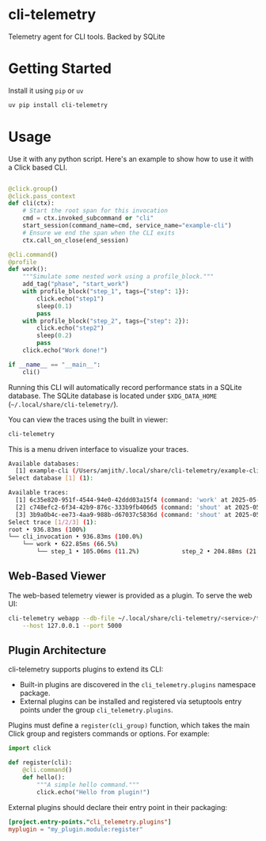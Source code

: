 # cli-telemetry
Telemetry agent for CLI tools. Backed by SQLite

# Getting Started

Install it using `pip` or `uv`

```bash
uv pip install cli-telemetry
```


# Usage

Use it with any python script. Here's an example to show how to use it with a Click based CLI.

```python

@click.group()
@click.pass_context
def cli(ctx):
    # Start the root span for this invocation
    cmd = ctx.invoked_subcommand or "cli"
    start_session(command_name=cmd, service_name="example-cli")
    # Ensure we end the span when the CLI exits
    ctx.call_on_close(end_session)

@cli.command()
@profile
def work():
    """Simulate some nested work using a profile_block."""
    add_tag("phase", "start_work")
    with profile_block("step_1", tags={"step": 1}):
        click.echo("step1")
        sleep(0.1)
        pass
    with profile_block("step_2", tags={"step": 2}):
        click.echo("step2")
        sleep(0.2)
        pass
    click.echo("Work done!")

if __name__ == "__main__":
    cli()
```

Running this CLI will automatically record performance stats in a SQLite database. The SQLite database is located under `$XDG_DATA_HOME` (`~/.local/share/cli-telemetry/`).

You can view the traces using the built in viewer:

```bash
cli-telemetry
```

This is a menu driven interface to visualize your traces.

```bash
Available databases:
  [1] example-cli (/Users/amjith/.local/share/cli-telemetry/example-cli/telemetry.db)
Select database [1] (1):

Available traces:
  [1] 6c35e820-951f-4544-94e0-42ddd03a15f4 (command: 'work' at 2025-05-06T17:46:50)
  [2] c748efc2-6f34-42b9-876c-333b9fb406d5 (command: 'shout' at 2025-05-06T17:46:30)
  [3] 3b9a0b4c-ee73-4aa9-988b-d67037c5836d (command: 'shout' at 2025-05-06T08:16:51)
Select trace [1/2/3] (1):
root • 936.83ms (100%)
└── cli_invocation • 936.83ms (100.0%)
    └── work • 622.85ms (66.5%)
        └── step_1 • 105.06ms (11.2%)            step_2 • 204.88ms (21.9%)

```

## Web-Based Viewer

The web-based telemetry viewer is provided as a plugin. To serve the web UI:

```bash
cli-telemetry webapp --db-file ~/.local/share/cli-telemetry/<service>/telemetry.db \
    --host 127.0.0.1 --port 5000
```

## Plugin Architecture

cli-telemetry supports plugins to extend its CLI:

- Built-in plugins are discovered in the `cli_telemetry.plugins` namespace package.
- External plugins can be installed and registered via setuptools entry
  points under the group `cli_telemetry.plugins`.

Plugins must define a `register(cli_group)` function, which takes the main Click
group and registers commands or options. For example:

```python
import click

def register(cli):
    @cli.command()
    def hello():
        """A simple hello command."""
        click.echo("Hello from plugin!")
```

External plugins should declare their entry point in their packaging:

```toml
[project.entry-points."cli_telemetry.plugins"]
myplugin = "my_plugin.module:register"
```

